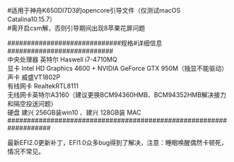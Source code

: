 #适用于神舟K650DI7D3的opencore引导文件（仅测试macOS Catalina10.15.7）  
#需开启csm解，否则引导期间出现8苹果花屏问题  
  
#############################规格#详细信息###########################  
中央处理器	英特尔 Haswell i7-4710MQ  
显卡	Intel HD Graphics 4600 + NVIDIA GeForce GTX 950M（独显不能驱动）  
声卡	威盛VT1802P  
有线网卡	RealtekRTL8111  
无线网卡英特尔A3160（建议更换BCM94360HMB、BCM94352HMB解决接力和隔空投送问题）  
硬盘	建兴 256GB装win10 、建兴 128GB装 MAC  
###################################################################  

 最新EFI2.0更新补丁，EFI1.0众多bug得到了解决，注意：睡眠唤醒偶然卡顿死，情况不常见。
